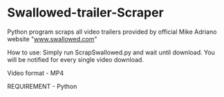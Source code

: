 # Swallowed-trailer-Scraper
Python program scraps all video trailers provided by official Mike Adriano website "www.swallowed.com"

How to use: Simply run ScrapSwallowed.py and wait until download. You will be notified for every single video download.

Video format - MP4

REQUIREMENT - Python 
